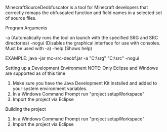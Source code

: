 MinecraftSourceDeobfuscator is a tool for Minecraft developers that correctly remaps the obfuscated function and field names in a selected set of source files.

Program Arguments

-a <SRG DIRECTORY> <SRC DIRECTORY> (Automatically runs the tool on launch with the specified SRG and SRC directories)
-nogui (Disables the graphical interface for use with consoles. Must be used with -a)
-help (Shows help)

EXAMPLE: 
java -jar mc-src-deobf.jar -a "C:\srg\" "C:\src\" -nogui

Setting up a Development Environment
NOTE: Only Eclipse and Windows are supported as of this time

1) Make sure you have the Java Development Kit installed and added to your system environment variables.
2) In a Windows Command Prompt run "project setupWorkspace"
3) Import the project via Eclipse

Building the project

1) In a Windows Command Prompt run "project setupWorkspace"
2) Import the project via Eclipse